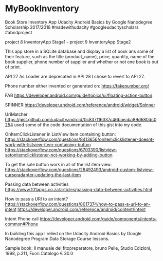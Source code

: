 # MyBookInventory
Book Store Inventory App
Udacity Android Basics by Google Nanodegree Scholarship 2017/2018
#madewithudacity #googleudacityscholars #abndproject

project 8 InventoryApp Stage1 - project 9 InventoryApp Stage2

This app store in a SQLite database and display a list of book ans some of their feature, such as the title (product_name), price, quantity, name of the book supplier, phone number of supplier and whether or not one book is out of print.

API 27
As Loader are deprecated in API 28 I chose to revert to API 27.

Phone number either invented or generated on:
https://fakenumber.org/

FAB
https://developer.android.com/guide/topics/ui/floating-action-button

SPINNER
https://developer.android.com/reference/android/widget/Spinner


UriMatcher
https://gist.github.com/udacityandroid/0c837f16337c46baeaba89d680dc0254
used some of the code documentation of this gist into my code.

OnItemClickListener in ListView item containing button:
https://stackoverflow.com/questions/8413656/onitemclicklistener-doesnt-work-with-listview-item-containing-button
https://stackoverflow.com/questions/6703390/listview-setonitemclicklistener-not-working-by-adding-button

To get the sale button work in all of the list item view:
https://stackoverflow.com/questions/28492493/android-custom-listview-cursoradapter-updating-the-last-item

Passing data between activities 
https://www.101apps.co.za/articles/passing-data-between-activities.html

How to pass a URI to an intent?
https://stackoverflow.com/questions/8017374/how-to-pass-a-uri-to-an-intent
https://developer.android.com/reference/android/content/Intent

Intent Phone call
https://developer.android.com/guide/components/intents-common#Phone 


In building this app I relied on the Udacity Android Basics by Google Nanodegree Program Data Storage Course lessons.

Sample book:
Il manuale del fitopreparatore, bruno Pelle, Studio Edizioni, 1998, p.211, Fuori Catalogo € 30.0
